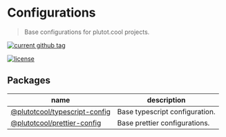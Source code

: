 # Configurations

> Base configurations for plutot.cool projects.

[![current github tag](https://img.shields.io/github/tag/plutotcool/configurations.svg)](https://github.com/plutotcool/configurations/tags)

[![license](https://img.shields.io/github/license/plutotcool/configurations.svg)](https://github.com/plutotcool/configurations/blob/master/license)

## Packages

| name                                                                                                   | description                     |
| ------------------------------------------------------------------------------------------------------ | ------------------------------- |
| [@plutotcool/typescript-config](https://github.com/plutotcool/configurations/blob/master/packages/typescript) | Base typescript configuration. |
| [@plutotcool/prettier-config](https://github.com/plutotcool/configurations/blob/master/packages/prettier)     | Base prettier configurations.  |
